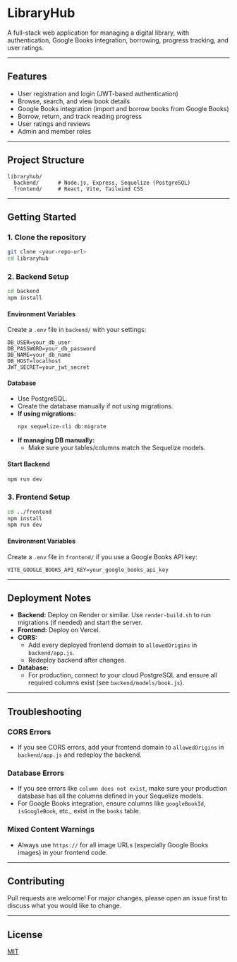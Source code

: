 # LibraryHub

A full-stack web application for managing a digital library, with authentication, Google Books integration, borrowing, progress tracking, and user ratings.

---

## Features
- User registration and login (JWT-based authentication)
- Browse, search, and view book details
- Google Books integration (import and borrow books from Google Books)
- Borrow, return, and track reading progress
- User ratings and reviews
- Admin and member roles

---

## Project Structure

```
libraryhub/
  backend/      # Node.js, Express, Sequelize (PostgreSQL)
  frontend/     # React, Vite, Tailwind CSS
```

---

## Getting Started

### 1. Clone the repository
```sh
git clone <your-repo-url>
cd libraryhub
```

### 2. Backend Setup
```sh
cd backend
npm install
```

#### Environment Variables
Create a `.env` file in `backend/` with your settings:
```
DB_USER=your_db_user
DB_PASSWORD=your_db_password
DB_NAME=your_db_name
DB_HOST=localhost
JWT_SECRET=your_jwt_secret
```

#### Database
- Use PostgreSQL.
- Create the database manually if not using migrations.
- **If using migrations:**
  ```sh
  npx sequelize-cli db:migrate
  ```
- **If managing DB manually:**
  - Make sure your tables/columns match the Sequelize models.

#### Start Backend
```sh
npm run dev
```

### 3. Frontend Setup
```sh
cd ../frontend
npm install
npm run dev
```

#### Environment Variables
Create a `.env` file in `frontend/` if you use a Google Books API key:
```
VITE_GOOGLE_BOOKS_API_KEY=your_google_books_api_key
```

---

## Deployment Notes
- **Backend:** Deploy on Render or similar. Use `render-build.sh` to run migrations (if needed) and start the server.
- **Frontend:** Deploy on Vercel.
- **CORS:**
  - Add every deployed frontend domain to `allowedOrigins` in `backend/app.js`.
  - Redeploy backend after changes.
- **Database:**
  - For production, connect to your cloud PostgreSQL and ensure all required columns exist (see `backend/models/book.js`).

---

## Troubleshooting

### CORS Errors
- If you see CORS errors, add your frontend domain to `allowedOrigins` in `backend/app.js` and redeploy the backend.

### Database Errors
- If you see errors like `column does not exist`, make sure your production database has all the columns defined in your Sequelize models.
- For Google Books integration, ensure columns like `googleBookId`, `isGoogleBook`, etc., exist in the `books` table.

### Mixed Content Warnings
- Always use `https://` for all image URLs (especially Google Books images) in your frontend code.

---

## Contributing
Pull requests are welcome! For major changes, please open an issue first to discuss what you would like to change.

---

## License
[MIT](LICENSE)
